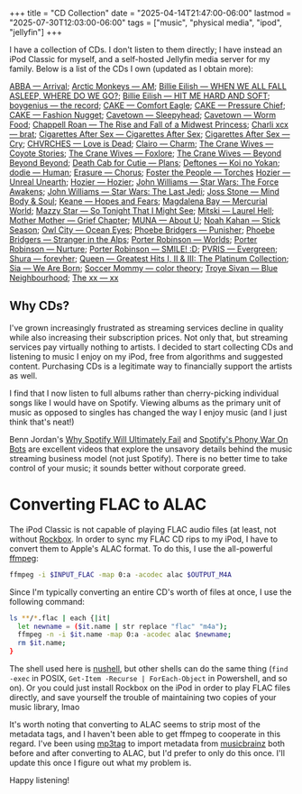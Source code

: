 +++
title = "CD Collection"
date = "2025-04-14T21:47:00-06:00"
lastmod = "2025-07-30T12:03:00-06:00"
tags = ["music", "physical media", "ipod", "jellyfin"]
+++

I have a collection of CDs. I don't listen to them directly; I have instead an iPod Classic for myself, and a self-hosted Jellyfin media server for my family. Below is a list of the CDs I own (updated as I obtain more):

[ABBA — Arrival](https://musicbrainz.org/release-group/e464e167-83ab-3b59-88bd-262cf552056e); [Arctic Monkeys — AM](https://musicbrainz.org/release-group/a348ba2f-f8b3-4686-b928-e63d8d94d543); [Billie Eilish — WHEN WE ALL FALL ASLEEP, WHERE DO WE GO?](https://musicbrainz.org/release-group/72375978-a9a1-4254-b957-85565c716b7e); [Billie Eilish — HIT ME HARD AND SOFT](https://musicbrainz.org/release-group/02a544b3-0459-42c7-bd9c-047162e7b67a); [boygenius — the record](https://musicbrainz.org/release-group/1339f18d-220a-4405-8ae9-e52993b1ef70); [CAKE — Comfort Eagle](https://musicbrainz.org/release-group/cdb7197f-ed14-3238-a402-d0e554bcc0c8); [CAKE — Pressure Chief](https://musicbrainz.org/release-group/84bf56d1-4f0d-35b2-9195-fc4b44ddd6b2); [CAKE — Fashion Nugget](https://musicbrainz.org/release-group/3bd5a388-774f-3b47-b3f8-5b3463cbcb13); [Cavetown — Sleepyhead](https://musicbrainz.org/release-group/a780b6a1-7047-42c3-94c3-94e202f9f1c2); [Cavetown — Worm Food](https://musicbrainz.org/release-group/0278745d-eacc-4b7f-b9a9-0ad8c8e66667); [Chappell Roan — The Rise and Fall of a Midwest Princess](https://musicbrainz.org/release-group/eda0f5d3-44eb-42cf-bcfd-5c9f93e05c7a); [Charli xcx — brat](https://musicbrainz.org/release-group/e0fdb431-0109-420d-8a37-f99eaeb4d671); [Cigarettes After Sex — Cigarettes After Sex](https://musicbrainz.org/release-group/90a85020-515c-427e-9a59-5cc4dbcac0e3); [Cigarettes After Sex — Cry](https://musicbrainz.org/release-group/21759bba-54bc-4357-8f17-a6bcd50e0aa3); [CHVRCHES — Love is Dead](https://musicbrainz.org/release-group/d4ae1ef3-2694-4cf9-be55-730818b60ba9); [Clairo — Charm](https://musicbrainz.org/release-group/6fb46378-9cb7-4693-b76d-a62f2cc09214); [The Crane Wives — Coyote Stories](https://musicbrainz.org/release-group/252f9f0e-6f10-41fd-a3b0-5e4d294315fd); [The Crane Wives — Foxlore](https://musicbrainz.org/release-group/d67e8d09-093f-4593-bbf6-9d84eb83e349); [The Crane Wives — Beyond Beyond Beyond](https://musicbrainz.org/release-group/9d8fff94-9f7d-4a27-a44b-f4a86d2197b0); [Death Cab for Cutie — Plans](https://musicbrainz.org/release-group/bc7630eb-521a-3312-a281-adfb8c5aac7d); [Deftones — Koi no Yokan](https://musicbrainz.org/release-group/87338b87-34e2-4f11-8e2e-600636b6dbcb); [dodie — Human](https://musicbrainz.org/release-group/026e44c8-5e2f-4371-ba9a-ef618781d3bb); [Erasure — Chorus](https://musicbrainz.org/release-group/d4eebf86-736e-3363-ad05-e8b457083810); [Foster the People — Torches](https://musicbrainz.org/release-group/535748f7-5b3d-4a2a-8f9c-bd8baa587239) [Hozier — Unreal Unearth](https://musicbrainz.org/release-group/7f7d47f8-a97b-420b-b2f8-c3dfd6ca505c); [Hozier — Hozier](https://musicbrainz.org/release-group/06af18b0-1f97-4282-8a4d-af53ae8d9377); [John Williams — Star Wars: The Force Awakens](https://musicbrainz.org/release-group/405fd3c5-0a45-456a-b853-6f734d3b57aa); [John Williams — Star Wars: The Last Jedi](https://musicbrainz.org/release/ea9f7125-f7aa-4231-84a3-97729a78e1ab); [Joss Stone — Mind Body & Soul](https://musicbrainz.org/release-group/aa47a96b-f119-3174-b5df-aee7d1bb481f); [Keane — Hopes and Fears](https://musicbrainz.org/release/904616d9-0eca-4313-8dee-800fe5d27b0b); [Magdalena Bay — Mercurial World](https://musicbrainz.org/release-group/fda72ebb-16e5-4a19-8be5-8e41906e3c86); [Mazzy Star — So Tonight That I Might See](https://musicbrainz.org/release-group/2863caa0-14e9-3016-83e4-4f0cdab55f4f); [Mitski — Laurel Hell](https://musicbrainz.org/release-group/f99a6b54-900b-4f17-bdcf-451639873b5d); [Mother Mother — Grief Chapter](https://musicbrainz.org/release-group/c50b7be6-b92a-4bd3-8752-d082da8f8358); [MUNA — About U](https://musicbrainz.org/release-group/9946c638-b2ce-451a-9ceb-674500b94181); [Noah Kahan — Stick Season](https://musicbrainz.org/release-group/14fc4370-9b90-411b-a02e-6c6d5a8799fc); [Owl City — Ocean Eyes](https://musicbrainz.org/release-group/6fa35df1-a08e-42f5-aeb2-ae590ba9fd6b); [Phoebe Bridgers — Punisher](https://musicbrainz.org/release-group/cf75fd5a-ca84-4371-94d7-27410360f06b); [Phoebe Bridgers — Stranger in the Alps](https://musicbrainz.org/release-group/0dac7ff9-b4d1-423e-bf6b-7d194abb0e14); [Porter Robinson — Worlds](https://musicbrainz.org/release-group/6df00711-624a-4960-9f15-39baf9332cbb); [Porter Robinson — Nurture](https://musicbrainz.org/release-group/e2cc165d-b935-4e7c-8728-77cf01ab21ed); [Porter Robinson — SMILE! :D](https://musicbrainz.org/release-group/87964290-66b9-4fd9-bea3-1bfe9de92862); [PVRIS — Evergreen](https://musicbrainz.org/release-group/5e9a199f-a742-47e0-866a-7f878deb354e); [Shura — forevher](https://musicbrainz.org/release-group/849ca9a7-4129-462f-9c1c-20d934b7d936); [Queen — Greatest Hits I, II & III: The Platinum Collection](https://musicbrainz.org/release-group/f61e762a-2799-312c-a121-9e4114d66c0d); [Sia — We Are Born](https://musicbrainz.org/release-group/8c96a577-2d35-404d-9d3f-c45813fea935); [Soccer Mommy — color theory](https://musicbrainz.org/release-group/22d131b0-4de5-4cd8-a07f-e30555769934); [Troye Sivan — Blue Neighbourhood](https://musicbrainz.org/release-group/0f9accd1-44bd-4e4c-ba80-dd6a0c0a6ddf); [The xx — xx](https://musicbrainz.org/release-group/23355caf-a543-4b5f-80fe-449101868fc1) 

## Why CDs?

I've grown increasingly frustrated as streaming services decline in quality while also increasing their subscription prices. Not only that, but streaming services pay virtually nothing to artists. I decided to start collecting CDs and listening to music I enjoy on my iPod, free from algorithms and suggested content. Purchasing CDs is a legitimate way to financially support the artists as well.

I find that I now listen to full albums rather than cherry-picking individual songs like I would have on Spotify. Viewing albums as the primary unit of music as opposed to singles has changed the way I enjoy music (and I just think that's neat!)

Benn Jordan's [Why Spotify Will Ultimately Fail](https://youtu.be/gDfNRWsMRsU) and [Spotify's Phony War On Bots](https://youtu.be/kVY7-Ti77UQ) are excellent videos that explore the unsavory details behind the music streaming business model (not just Spotify). There is no better time to take control of your music; it sounds better without corporate greed.

# Converting FLAC to ALAC

The iPod Classic is not capable of playing FLAC audio files (at least, not without [Rockbox](https://www.rockbox.org). In order to sync my FLAC CD rips to my iPod, I have to convert them to Apple's ALAC format. To do this, I use the all-powerful [ffmpeg](https://ffmpeg.org):

```sh
ffmpeg -i $INPUT_FLAC -map 0:a -acodec alac $OUTPUT_M4A
```

Since I'm typically converting an entire CD's worth of files at once, I use the following command:

```sh
ls **/*.flac | each {|it|
  let newname = ($it.name | str replace "flac" "m4a");
  ffmpeg -n -i $it.name -map 0:a -acodec alac $newname;
  rm $it.name;
}
```

The shell used here is [nushell](https://www.nushell.sh), but other shells can do the same thing (`find -exec` in POSIX, `Get-Item -Recurse | ForEach-Object` in Powershell, and so on). Or you could just install Rockbox on the iPod in order to play FLAC files directly, and save yourself the trouble of maintaining two copies of your music library, lmao

It's worth noting that converting to ALAC seems to strip most of the metadata tags, and I haven't been able to get ffmpeg to cooperate in this regard. I've been using [mp3tag](https://www.mp3tag.de) to import metadata from [musicbrainz](https://musicbrainz.org) both before and after converting to ALAC, but I'd prefer to only do this once. I'll update this once I figure out what my problem is.

Happy listening!
